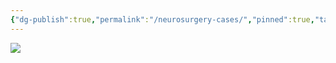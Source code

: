 ```yaml
---
{"dg-publish":true,"permalink":"/neurosurgery-cases/","pinned":true,"tags":["gardenEntry"],"created":"2023-05-27T13:58:35.000-07:00","updated":"2023-10-31T16:52:18.908-07:00"}
---
```



![](https://i.imgur.com/Q52C48N.png)
